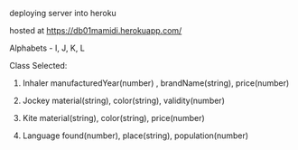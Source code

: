 deploying server into heroku

hosted at  https://db01mamidi.herokuapp.com/

Alphabets - I, J, K, L

Class Selected:

1. Inhaler manufacturedYear(number) , brandName(string), price(number)

2. Jockey  material(string), color(string), validity(number)

3. Kite material(string), color(string), price(number)

4. Language  found(number), place(string), population(number)
